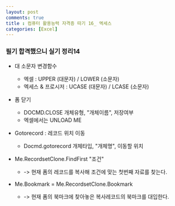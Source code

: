 ```yaml
---
layout: post
comments: true
title : 컴퓨터 활용능력 자격증 따기 16_ 엑세스
categories: [Excel]
---
```


### 필기 합격했으니 실기 정리14

- 대 소문자 변경함수
	- 엑셀 : UPPER (대문자) / LOWER (소문자)
	- 엑세스 & 프로시저 : UCASE (대문자) / LCASE (소문자)


- 폼 닫기
	- DOCMD.CLOSE 개체유형, "개체이름", 저장여부
	- 엑셀에서는 UNLOAD ME


- Gotorecord : 레코드 위치 이동
	- Docmd.gotorecord 개체타입, "개체명", 이동할 위치




- Me.RecordsetClone.FindFirst "조건"
	- -> 현재 폼의 레코드를 복사해 조건에 맞는 첫번째 자료를 찾는다.

- Me.Bookmark = Me.RecordsetClone.Bookmark
	- -> 현재 폼의 북마크에 찾아놓은 복사레코드의 북마크를 대입한다.
